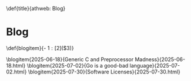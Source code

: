 \def{title}{athweb: Blog}
# Blog

\def{blogitem}{- $1: [$2]($3)}

\blogitem{2025-06-18}{Generic C and Preprocessor Madness}{2025-06-18.html}
\blogitem{2025-07-02}{Go is a good-bad language}{2025-07-02.html}
\blogitem{2025-07-30}{Software Licenses}{2025-07-30.html}

